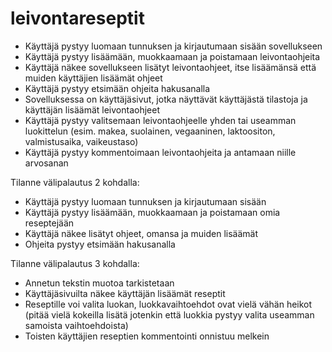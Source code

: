 # leivontareseptit

* Käyttäjä pystyy luomaan tunnuksen ja kirjautumaan sisään sovellukseen
* Käyttäjä pystyy lisäämään, muokkaamaan ja poistamaan leivontaohjeita
* Käyttäjä näkee sovellukseen lisätyt leivontaohjeet, itse lisäämänsä että muiden käyttäjien lisäämät ohjeet
* Käyttäjä pystyy etsimään ohjeita hakusanalla
* Sovelluksessa on käyttäjäsivut, jotka näyttävät käyttäjästä tilastoja ja käyttäjän lisäämät leivontaohjeet
* Käyttäjä pystyy valitsemaan leivontaohjeelle yhden tai useamman luokittelun (esim. makea, suolainen, vegaaninen, laktoositon, valmistusaika, vaikeustaso)
* Käyttäjä pystyy kommentoimaan leivontaohjeita ja antamaan niille arvosanan


Tilanne välipalautus 2 kohdalla:
- Käyttäjä pystyy luomaan tunnuksen ja kirjautumaan sisään
- Käyttäjä pystyy lisäämään, muokkaamaan ja poistamaan omia reseptejään
- Käyttäjä näkee lisätyt ohjeet, omansa ja muiden lisäämät
- Ohjeita pystyy etsimään hakusanalla

Tilanne välipalautus 3 kohdalla:
- Annetun tekstin muotoa tarkistetaan
- Käyttäjäsivuilta näkee käyttäjän lisäämät reseptit
- Reseptille voi valita luokan, luokkavaihtoehdot ovat vielä vähän heikot (pitää vielä kokeilla lisätä jotenkin että luokkia pystyy valita useamman samoista vaihtoehdoista)
- Toisten käyttäjien reseptien kommentointi onnistuu melkein
